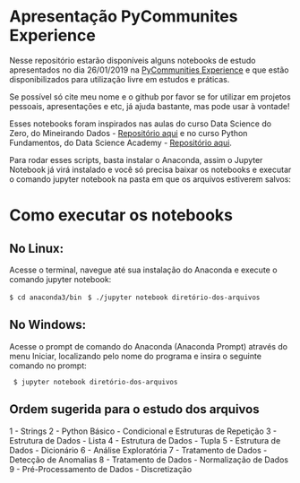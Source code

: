 # Apresentação PyCommunites Experience

Nesse repositório estarão disponíveis alguns notebooks de estudo apresentados no dia 26/01/2019 na [PyCommunities Experience](https://pycommunitiesexperience.github.io/) e que estão disponibilizados para utilização livre em estudos e práticas.

Se possível só cite meu nome e o github por favor se for utilizar em projetos pessoais, apresentações e etc, já ajuda bastante, mas pode usar à vontade!

Esses notebooks foram inspirados nas aulas do curso Data Science do Zero, do Mineirando Dados - [Repositório aqui](https://github.com/minerandodados/mdrepo) e no curso Python Fundamentos, do Data Science Academy - [Repositório aqui](https://github.com/dsacademybr/PythonFundamentos).

Para rodar esses scripts, basta instalar o Anaconda, assim o Jupyter Notebook já virá instalado e você só precisa baixar os notebooks e executar o comando jupyter notebook na pasta em que os arquivos estiverem salvos:

# Como executar os notebooks

## No Linux: 

Acesse o terminal, navegue até sua instalação do Anaconda e execute o comando jupyter notebook:

``` $ cd anaconda3/bin ```
```  $ ./jupyter notebook diretório-dos-arquivos ```

## No Windows: 

Acesse o prompt de comando do Anaconda (Anaconda Prompt) através do menu Iniciar, localizando pelo nome do programa e insira o seguinte comando no prompt:

```  $ jupyter notebook diretório-dos-arquivos ```

## Ordem sugerida para o estudo dos arquivos

1 - Strings
2 - Python Básico - Condicional e Estruturas de Repetição
3 - Estrutura de Dados - Lista
4 - Estrutura de Dados - Tupla
5 - Estrutura de Dados - Dicionário
6 - Análise Exploratória
7 - Tratamento de Dados - Detecção de Anomalias
8 - Tratamento de Dados - Normalização de Dados
9 - Pré-Processamento de Dados - Discretização